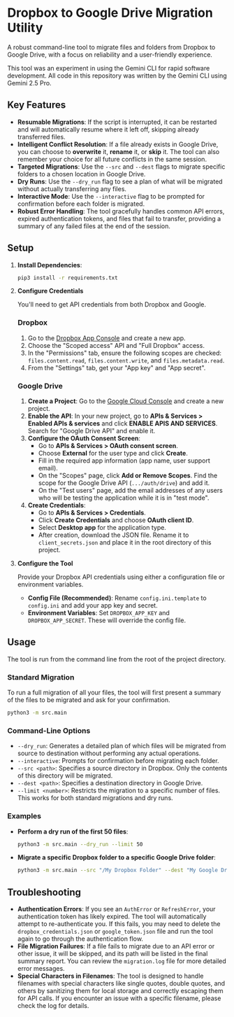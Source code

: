 # Dropbox to Google Drive Migration Utility

A robust command-line tool to migrate files and folders from Dropbox to Google Drive, with a focus on reliability and a user-friendly experience.

This tool was an experiment in using the Gemini CLI for rapid software development. All code in this repository was written by the Gemini CLI using Gemini 2.5 Pro.

## Key Features

- **Resumable Migrations**: If the script is interrupted, it can be restarted and will automatically resume where it left off, skipping already transferred files.
- **Intelligent Conflict Resolution**: If a file already exists in Google Drive, you can choose to **overwrite** it, **rename** it, or **skip** it. The tool can also remember your choice for all future conflicts in the same session.
- **Targeted Migrations**: Use the `--src` and `--dest` flags to migrate specific folders to a chosen location in Google Drive.
- **Dry Runs**: Use the `--dry_run` flag to see a plan of what will be migrated without actually transferring any files.
- **Interactive Mode**: Use the `--interactive` flag to be prompted for confirmation before each folder is migrated.
- **Robust Error Handling**: The tool gracefully handles common API errors, expired authentication tokens, and files that fail to transfer, providing a summary of any failed files at the end of the session.

## Setup

1.  **Install Dependencies**:

    ```bash
    pip3 install -r requirements.txt
    ```

2.  **Configure Credentials**

    You'll need to get API credentials from both Dropbox and Google.

    ### Dropbox

    1.  Go to the [Dropbox App Console](https://www.dropbox.com/developers/apps) and create a new app.
    2.  Choose the "Scoped access" API and "Full Dropbox" access.
    3.  In the "Permissions" tab, ensure the following scopes are checked: `files.content.read`, `files.content.write`, and `files.metadata.read`.
    4.  From the "Settings" tab, get your "App key" and "App secret".

    ### Google Drive

    1.  **Create a Project**: Go to the [Google Cloud Console](https://console.cloud.google.com/) and create a new project.
    2.  **Enable the API**: In your new project, go to **APIs & Services > Enabled APIs & services** and click **ENABLE APIS AND SERVICES**. Search for "Google Drive API" and enable it.
    3.  **Configure the OAuth Consent Screen**:
        - Go to **APIs & Services > OAuth consent screen**.
        - Choose **External** for the user type and click **Create**.
        - Fill in the required app information (app name, user support email).
        - On the "Scopes" page, click **Add or Remove Scopes**. Find the scope for the Google Drive API (`.../auth/drive`) and add it.
        - On the "Test users" page, add the email addresses of any users who will be testing the application while it is in "test mode".
    4.  **Create Credentials**:
        - Go to **APIs & Services > Credentials**.
        - Click **Create Credentials** and choose **OAuth client ID**.
        - Select **Desktop app** for the application type.
        - After creation, download the JSON file. Rename it to `client_secrets.json` and place it in the root directory of this project.

3.  **Configure the Tool**

    Provide your Dropbox API credentials using either a configuration file or environment variables.

    - **Config File (Recommended)**: Rename `config.ini.template` to `config.ini` and add your app key and secret.
    - **Environment Variables**: Set `DROPBOX_APP_KEY` and `DROPBOX_APP_SECRET`. These will override the config file.

## Usage

The tool is run from the command line from the root of the project directory.

### Standard Migration

To run a full migration of all your files, the tool will first present a summary of the files to be migrated and ask for your confirmation.

```bash
python3 -m src.main
```

### Command-Line Options

- `--dry_run`: Generates a detailed plan of which files will be migrated from source to destination without performing any actual operations.
- `--interactive`: Prompts for confirmation before migrating each folder.
- `--src <path>`: Specifies a source directory in Dropbox. Only the contents of this directory will be migrated.
- `--dest <path>`: Specifies a destination directory in Google Drive.
- `--limit <number>`: Restricts the migration to a specific number of files. This works for both standard migrations and dry runs.

### Examples

- **Perform a dry run of the first 50 files**:
  ```bash
  python3 -m src.main --dry_run --limit 50
  ```
- **Migrate a specific Dropbox folder to a specific Google Drive folder**:
  ```bash
  python3 -m src.main --src "/My Dropbox Folder" --dest "My Google Drive Folder/Backup"
  ```

## Troubleshooting

- **Authentication Errors**: If you see an `AuthError` or `RefreshError`, your authentication token has likely expired. The tool will automatically attempt to re-authenticate you. If this fails, you may need to delete the `dropbox_credentials.json` or `google_token.json` file and run the tool again to go through the authentication flow.
- **File Migration Failures**: If a file fails to migrate due to an API error or other issue, it will be skipped, and its path will be listed in the final summary report. You can review the `migration.log` file for more detailed error messages.
- **Special Characters in Filenames**: The tool is designed to handle filenames with special characters like single quotes, double quotes, and others by sanitizing them for local storage and correctly escaping them for API calls. If you encounter an issue with a specific filename, please check the log for details.
